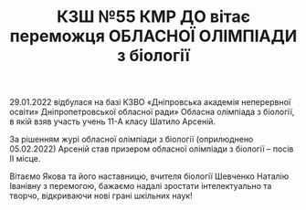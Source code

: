 ﻿---
title: КЗШ №55 КМР ДО вітає переможця ОБЛАСНОЇ ОЛІМПІАДИ з біології
---

29.01.2022 відбулася на базі КЗВО «Дніпровська академія неперервної освіти» Дніпропетровської обласної ради» Обласна олімпіада з біології, в якій взяв участь учень 11-А класу Шатило Арсеній.

За рішенням журі обласної олімпіади з біології (оприлюднено 05.02.2022) Арсеній став призером обласної олімпіади з біології – посів ІІ місце.

Вітаємо Якова та його наставницю, вчителя біології Шевченко  Наталію Іванівну з перемогою, бажаємо надалі зростати інтелектуально та творчо, відкриваючи нові грані шкільних наук!